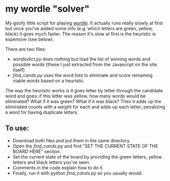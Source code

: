 # my wordle "solver"
My goofy little script for playing [wordle](https://www.powerlanguage.co.uk/wordle/). It actually runs really slowly at first but once you've added some info (e.g. which letters are green, yellow, black) it goes much faster. The reason it's slow at first is the heuristic is expensive (see below).

There are two files:
* *wordledict.py* does nothing but load the list of winning words and possible words (these I just extracted from the Javascript on the site itself)
* *find_cands.py* uses the word lists to eliminate and score remaining viable words based on a heuristic. 

The way the heuristic works is it goes letter by letter through the candidate word and goes: if this letter was yellow, how many words would be eliminated? What if it was green? What if it was black? Then it adds up the eliminated counts with a weight for each and adds up each letter, penalizing a word for having duplicate letters. 

## To use:
* Download both files and put them in the same directory.
* Open the *find_cands.py* and find "SET THE CURRENT STATE OF THE BOARD HERE" section.
* Set the current state of the board by providing the green letters, yellow letters and black letters you've seen. 
* Comments in the code explain how to do it.
* Finally, run it with *python find_cands.py* as you usually would. 
